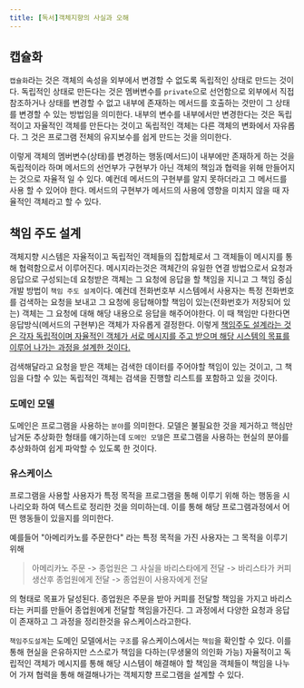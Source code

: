 ```yaml
---
title: [독서]객체지향의 사실과 오해
---
```


## 캡슐화

`캡슐화`라는 것은 객체의 속성을 외부에서 변경할 수 없도록 독립적인 상태로 만드는 것이다. 독립적인 상태로 만든다는 것은 멤버변수를 `private`으로 선언함으로 외부에서 직접 참조하거나 상태를 변경할 수 없고 내부에 존재하는 메서드를 호출하는 것만이 그 상태를 변경할 수 있는 방법임을 의미한다. 내부의 변수를 내부에서만 변경한다는 것은 독립적이고 자율적인 객체를 만든다는 것이고 독립적인 객체는 다른 객체의 변화에서 자유롭다. 그 것은 프로그램 전체의 유지보수를 쉽게 만드는 것을 의미한다. 

이렇게 객체의 멤버변수(상태)를 변경하는 행동(메서드)이 내부에만 존재하게 하는 것을 독립적이라 하며 메서드의 선언부가 구현부가 아닌 객체의 책임과 협력을 위해 만들어지는 것으로 자율적 일 수 있다. 예컨데 메서드의 구현부를 알지 못하더라고 그 메서드를 사용 할 수 있어야 한다. 메서드의 구현부가 메서드의 사용에 영향을 미치지 않을 때 자율적인 객체라고 할 수 있다.   


## 책임 주도 설계

객체지향 시스템은 자율적이고 독립적인 객체들의 집합체로서 그 객체들이 메시지를 통해 협력함으로서 이루어진다. 메시지라는것은 객체간의 유일한 연결 방법으로서 요청과 응답으로 구성되는데 요청받은 객체는 그 요청에 응답을 할 책임을 지니고 그 책임 중심 개발 방법이 `책임 주도 설계`이다. 예컨데 전화번호부 시스템에서 사용자는 특정 전화번호를 검색하는 요청을 보내고 그 요청에 응답해야할 책임이 있는(전화번호가 저장되어 있는) 객체는 그 요청에 대해 해당 내용으로 응답을 해주어야한다. 이 때 책임만 다한다면 응답방식(메서드의 구현부)은 객체가 자유롭게 결정한다. 이렇게 <u>책임주도 설계라는 것은 각자 독립적이며 자율적인 객체가 서로 메시지를 주고 받으며 해당 시스템의 목표를 이루어 나가는 과정을 설계한 것이다.</u>

검색해달라고 요청을 받은 객체는 검색한 데이터를 주어야할 책임이 있는 것이고, 그 책임을 다할 수 있는 독립적인 객체는 검색을 진행할 리스트를 포함하고 있을 것이다. 


### 도메인 모델

도메인은 프로그램을 사용하는 `분야`를 의미한다. 모델은 불필요한 것을 제거하고 핵심만 남겨둔 추상화한 형태를 얘기하는데 `도메인 모델`은 프로그램을 사용하는 현실의 분야를 추상화하여 쉽게 파악할 수 있도록 한 것이다.  


### 유스케이스

프로그램을 사용할 사용자가 특정 목적을 프로그램을 통해 이루기 위해 하는 행동을 시나리오화 하여 텍스트로 정리한 것을 의미하는데. 이를 통해 해당 프로그램과정에서 어떤 행동들이 있을지를 의미한다. 

예를들어 "아메리카노를 주문한다" 라는 특정 목적을 가진 사용자는 그 목적을 이루기 위해
   >아메리카노 주문 -> 종업원은 그 사실을 바리스타에게 전달 -> 바리스타가 커피 생산후 종업원에게 전달 -> 종업원이 사용자에게 전달

   의 형태로 목표가 달성된다. 종업원은 주문을 받아 커피를 전달할 책임을 가지고 바리스타는 커피를 만들어 종업원에게 전달할 책임을가진다. 그 과정에서 다양한 요청과 응답이 존재하고 그 과정을 정리한것을 유스케이스라고한다.


`책임주도설계`는 도메인 모델에서는 `구조`를 유스케이스에서는 `책임`을 확인할 수 있다.
 이를 통해 현실을 은유하지만 스스로가 책임을 다하는(무생물의 의인화 가능) 자율적이고 독립적인 객체가 메시지를 통해 해당 시스템이 해결해야 할 책임을 객체들이 책임을 나누어 가져 협력을 통해 해결해나가는 객체지향 프로그램을 설계할 수 있다.


